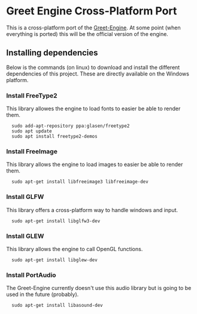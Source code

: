 # Greet Engine Cross-Platform Port 
This is a cross-platform port of the [Greet-Engine](https://github.com/Thraix/Greet-Engine). At some point (when everything is ported) this will be the official version of the engine.

## Installing dependencies 
Below is the commands (on linux) to download and install the different dependencies of this project. These are directly available on the Windows platform.

### Install FreeType2
This library allowes the engine to load fonts to easier be able to render them.
```
  sudo add-apt-repository ppa:glasen/freetype2
  sudo apt update
  sudo apt install freetype2-demos
```

### Install FreeImage
This library allows the engine to load images to easier be able to render them.
```
  sudo apt-get install libfreeimage3 libfreeimage-dev
```

### Install GLFW 
This library offers a cross-platform way to handle windows and input.
```
  sudo apt-get install libglfw3-dev
```

### Install GLEW
This library allows the engine to call OpenGL functions.
```
  sudo apt-get install libglew-dev
```


### Install PortAudio
The Greet-Engine currently doesn't use this audio library but is going to be used in the future (probably).
```
  sudo apt-get install libasound-dev
```
